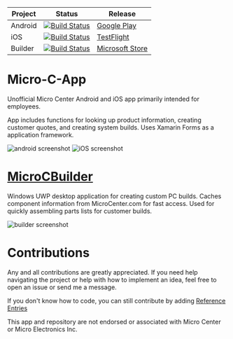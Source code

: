 | Project | Status | Release |
| ------- | ------ | ------- |
| Android |[![Build Status](https://dev.azure.com/bbarrett0780/micro-c-app/_apis/build/status/blaxbb.Micro-C-App?branchName=master&jobName=Android)](https://dev.azure.com/bbarrett0780/micro-c-app/_build/latest?definitionId=1&branchName=master) | [Google Play](https://play.google.com/store/apps/details?id=com.bbarrett.micro_c_app) |
| iOS | [![Build Status](https://dev.azure.com/bbarrett0780/micro-c-app/_apis/build/status/blaxbb.Micro-C-App?branchName=master&jobName=iOS)](https://dev.azure.com/bbarrett0780/micro-c-app/_build/latest?definitionId=1&branchName=master) | [TestFlight](https://testflight.apple.com/join/z7dweftj) |
| Builder | [![Build Status](https://dev.azure.com/bbarrett0780/micro-c-builder/_apis/build/status/blaxbb.micro-c-builder?branchName=main)](https://dev.azure.com/bbarrett0780/micro-c-builder/_build/latest?definitionId=2&branchName=main) | [Microsoft Store](https://www.microsoft.com/store/apps/9NGXXL6RGNC5) |

# Micro-C-App
Unofficial Micro Center Android and iOS app primarily intended for employees.

App includes functions for looking up product information, creating customer quotes, and creating system builds.  Uses Xamarin Forms as a application framework.

![android screenshot](https://raw.githubusercontent.com/blaxbb/Micro-C-App/master/screenshots/android.png) ![iOS screenshot](https://raw.githubusercontent.com/blaxbb/Micro-C-App/master/screenshots/ios.png)

# [MicroCBuilder](https://github.com/micro-c-builder)
Windows UWP desktop application for creating custom PC builds.  Caches component information from MicroCenter.com for fast access.  Used for quickly assembling parts lists for customer builds.

![builder screenshot](https://raw.githubusercontent.com/blaxbb/Micro-C-App/master/screenshots/builder.png)

# Contributions
Any and all contributions are greatly appreciated.  If you need help navigating the project or help with how to implement an idea, feel free to open an issue or send me a message.

If you don't know how to code, you can still contribute by adding [Reference Entries](https://github.com/blaxbb/Micro-C-App/blob/master/references.md)

This app and repository are not endorsed or associated with Micro Center or Micro Electronics Inc.
